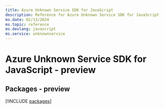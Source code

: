 ```yaml
---
title: Azure Unknown Service SDK for JavaScript
description: Reference for Azure Unknown Service SDK for JavaScript
ms.date: 02/13/2024
ms.topic: reference
ms.devlang: javascript
ms.service: unknownservice
---
```

# Azure Unknown Service SDK for JavaScript - preview
## Packages - preview
[!INCLUDE [packages](unknown-service-index.md)]